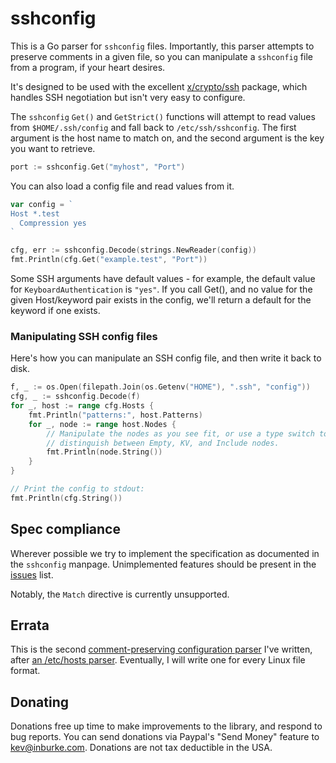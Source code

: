# sshconfig

This is a Go parser for `sshconfig` files. Importantly, this parser attempts
to preserve comments in a given file, so you can manipulate a `sshconfig` file
from a program, if your heart desires.

It's designed to be used with the excellent
[x/crypto/ssh](https://golang.org/x/crypto/ssh) package, which handles SSH
negotiation but isn't very easy to configure.

The `sshconfig` `Get()` and `GetStrict()` functions will attempt to read values
from `$HOME/.ssh/config` and fall back to `/etc/ssh/sshconfig`. The first
argument is the host name to match on, and the second argument is the key you
want to retrieve.

```go
port := sshconfig.Get("myhost", "Port")
```

You can also load a config file and read values from it.

```go
var config = `
Host *.test
  Compression yes
`

cfg, err := sshconfig.Decode(strings.NewReader(config))
fmt.Println(cfg.Get("example.test", "Port"))
```

Some SSH arguments have default values - for example, the default value for
`KeyboardAuthentication` is `"yes"`. If you call Get(), and no value for the
given Host/keyword pair exists in the config, we'll return a default for the
keyword if one exists.

### Manipulating SSH config files

Here's how you can manipulate an SSH config file, and then write it back to
disk.

```go
f, _ := os.Open(filepath.Join(os.Getenv("HOME"), ".ssh", "config"))
cfg, _ := sshconfig.Decode(f)
for _, host := range cfg.Hosts {
    fmt.Println("patterns:", host.Patterns)
    for _, node := range host.Nodes {
        // Manipulate the nodes as you see fit, or use a type switch to
        // distinguish between Empty, KV, and Include nodes.
        fmt.Println(node.String())
    }
}

// Print the config to stdout:
fmt.Println(cfg.String())
```

## Spec compliance

Wherever possible we try to implement the specification as documented in
the `sshconfig` manpage. Unimplemented features should be present in the
[issues][issues] list.

Notably, the `Match` directive is currently unsupported.

[issues]: https://github.com/kevinburke/sshconfig/issues

## Errata

This is the second [comment-preserving configuration parser][blog] I've written, after
[an /etc/hosts parser][hostsfile]. Eventually, I will write one for every Linux
file format.

[blog]: https://kev.inburke.com/kevin/more-comment-preserving-configuration-parsers/
[hostsfile]: https://github.com/kevinburke/hostsfile

## Donating

Donations free up time to make improvements to the library, and respond to
bug reports. You can send donations via Paypal's "Send Money" feature to
kev@inburke.com. Donations are not tax deductible in the USA.
